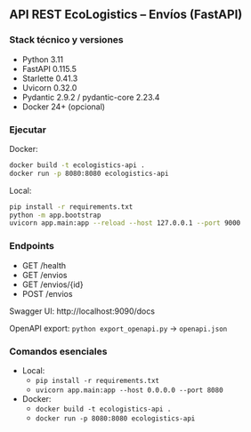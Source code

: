 ## API REST EcoLogistics – Envíos (FastAPI)

### Stack técnico y versiones
- Python 3.11
- FastAPI 0.115.5
- Starlette 0.41.3
- Uvicorn 0.32.0
- Pydantic 2.9.2 / pydantic-core 2.23.4
- Docker 24+ (opcional)

### Ejecutar

Docker:
```bash
docker build -t ecologistics-api .
docker run -p 8080:8080 ecologistics-api
```

Local:
```bash
pip install -r requirements.txt
python -m app.bootstrap
uvicorn app.main:app --reload --host 127.0.0.1 --port 9000 
```

### Endpoints
- GET /health
- GET /envios
- GET /envios/{id}
- POST /envios

Swagger UI: http://localhost:9090/docs

OpenAPI export: `python export_openapi.py` -> `openapi.json`

### Comandos esenciales
- Local:
  - `pip install -r requirements.txt`
  - `uvicorn app.main:app --host 0.0.0.0 --port 8080`
- Docker:
  - `docker build -t ecologistics-api .`
  - `docker run -p 8080:8080 ecologistics-api`


